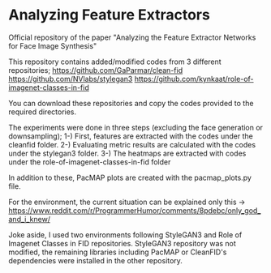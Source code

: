 # Analyzing Feature Extractors
Official repository of the paper "Analyzing the Feature Extractor Networks for Face Image Synthesis"

This repository contains added/modified codes from 3 different repositories;
  https://github.com/GaParmar/clean-fid
  https://github.com/NVlabs/stylegan3
  https://github.com/kynkaat/role-of-imagenet-classes-in-fid

You can download these repositories and copy the codes provided to the required directories.

The experiments were done in three steps (excluding the face generation or downsampling);
  1-) First, features are extracted with the codes under the cleanfid folder.
  2-) Evaluating metric results are calculated with the codes under the stylegan3 folder.
  3-) The heatmaps are extracted with codes under the role-of-imagenet-classes-in-fid folder

In addition to these, PacMAP plots are created with the pacmap_plots.py file.

For the environment, the current situation can be explained only this -> https://www.reddit.com/r/ProgrammerHumor/comments/8pdebc/only_god_and_i_knew/

Joke aside, I used two environments following StyleGAN3 and Role of Imagenet Classes in FID repositories. StyleGAN3 repository was not modified, the remaining libraries including PacMAP or CleanFID's dependencies were installed in the other repository.
